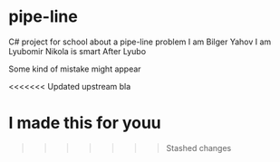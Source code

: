 # pipe-line
C# project for school about a pipe-line problem 
I am Bilger Yahov
I am Lyubomir
Nikola is smart
After Lyubo

Some kind of mistake might appear

<<<<<<< Updated upstream
bla

I made this for youu
=======
>>>>>>> Stashed changes

